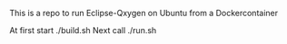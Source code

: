 This is a repo to run Eclipse-Qxygen on Ubuntu from a Dockercontainer

At first start ./build.sh 
Next call ./run.sh


